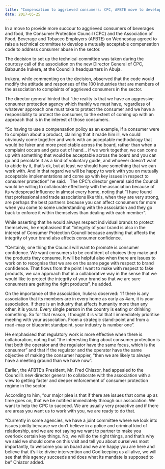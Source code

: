 ```yaml
---
title: "Compensation to aggrieved consumers: CPC, AFBTE move to develop acceptable code"
date: 2017-05-25
---
```

In a move to provide more succour to aggrieved consumers of beverages and food, the Consumer Protection Council (CPC) and the Association of Food, Beverage and Tobacco Employers (AFBTE) on Wednesday agreed to raise a technical committee to develop a mutually acceptable compensation code to address consumer abuse in the sector.

The decision to set up the technical committee was taken during the courtesy call of the association on the new Director General of CPC, Babaunde Irukera, at the Council’s headquarters in Abuja.

Irukera, while commenting on the decision, observed that the code would modify the attitude and responses of the 100 industries that are members of the association to complaints of aggrieved consumers in the sector.

The director general hinted that “the reality is that we have an aggressive consumer protection agency which frankly we must have, regardless of whatever approach one must take to protect the consumer and we have a responsibility to protect the consumer, to the extent of coming up with an approach that is in the interest of those consumers.

“So having to use a compensation policy as an example, if a consumer were to complain about a product, claiming that it made him ill, we could obviously come together and work with an acceptable methodology that would be fairer and more predictable across the board, rather than when a complaint occurs and gets out of hand... if we work together, we can come up with something that would be acceptable across the board and you can go and percolate it as a kind of voluntary guide, and whoever doesn’t want to abide by it, that’s ok, but at least we should have something that we can work with. And in that regard we will be happy to work with you on mutually acceptable implementations and come up with key issues in respect to consumer protection” he said.
 
The CPC’s director general said the Council would be willing to collaborate effectively with the association because of its widespread influence in almost every home, noting that “I have found that professional and trade associations like this, when they are very strong, are perhaps the best partners because you can affect consumers far more when you come to some understanding with the association and they go back to enforce it within themselves than dealing with each member”.

While asserting that he would always respect individual brands to protect themselves, he emphasised that “integrity of your brand is also in the interest of Consumer Protection Council because anything that affects the integrity of your brand also affects consumer confidence.

“Certainly, one thing the Council will want to promote is consumer confidence. We want consumers to be confident of choices they make and the products they consume. It will be helpful also when there are issues to work on to recognise that we are on the same page with respect to brand confidence. That flows from the point I want to make with respect to fake products, we can approach that in a collaborative way in the sense that we would like to protect the integrity of your brand so that we are sure consumers are getting the right products”, he added.

On the importance of the association, Irukera observed: “If there is any association that its members are in every home as early as 4am, it is your association. If there is an industry that affects humanity more than any other, it is yours. Every single person in the country is eating or drinking something. So for that reason, I thought it is vital that I immediately prioritise meeting with your association. From a strategic stand-point and from a road-map or blueprint standpoint, your industry is number one”.

He emphasised that regulatory work is more effective when there is collaboration, noting that “the interesting thing about consumer protection is that both the operator and the regulator have the same focus, which is the consumer” and that if the regulator and the operator have the same objective of making the consumer happier, “then we are likely to always have a meeting ground than we have now”.

Earlier, the AFBTE’s President, Mr. Fred Chiazor, had appealed to the Council’s new director general to collaborate with the association with a view to getting faster and deeper enforcement of consumer protection regime in the sector.

According to him, “our major plea is that if there are issues that come up as time goes on, that we be notified immediately through our association. We want to help the CPC to succeed. We are usually very proactive and if there are areas you want us to work with you, we are ready to do that.

“Currently in some agencies, we have a joint committee where we look into issues jointly because we don’t believe in a police and criminal kind of relationship, and we are not saying we want to partner to make you overlook certain key things. No, we will do the right things, and that’s why we said we should come on this visit and tell you about ourselves most importantly, to welcome you on board and we are happy you are here and believe that it’s like divine intervention and God keeping us all alive, we will see that this agency succeeds and does what its mandate is supposed to be” Chiazor added.
